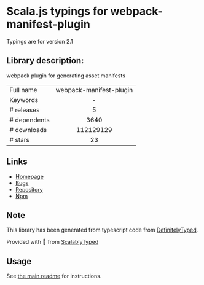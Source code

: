 
# Scala.js typings for webpack-manifest-plugin

Typings are for version 2.1

## Library description:
webpack plugin for generating asset manifests

|                    |                 |
| ------------------ | :-------------: |
| Full name          | webpack-manifest-plugin |
| Keywords           | - |
| # releases         | 5 |
| # dependents       | 3640 |
| # downloads        | 112129129 |
| # stars            | 23 |

## Links
- [Homepage](https://github.com/danethurber/webpack-manifest-plugin)
- [Bugs](https://github.com/danethurber/webpack-manifest-plugin/issues)
- [Repository](https://github.com/danethurber/webpack-manifest-plugin)
- [Npm](https://www.npmjs.com/package/webpack-manifest-plugin)
    


## Note
This library has been generated from typescript code from [DefinitelyTyped](https://definitelytyped.org).

Provided with :purple_heart: from [ScalablyTyped](https://github.com/oyvindberg/ScalablyTyped)

## Usage
See [the main readme](../../readme.md) for instructions.


